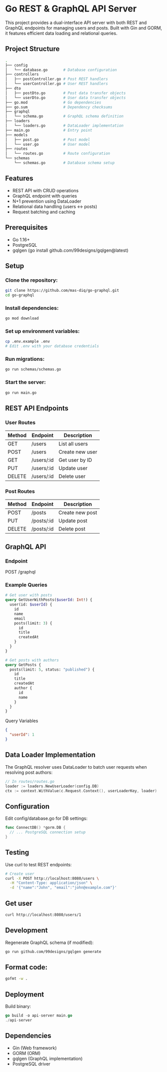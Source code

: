 # Go REST & GraphQL API Server

This project provides a dual-interface API server with both REST and GraphQL endpoints for managing users and posts. Built with Gin and GORM, it features efficient data loading and relational queries.

## Project Structure
```bash
.
├── config
│   └── database.go       # Database configuration
├── controllers
│   ├── postController.go # Post REST handlers
│   └── userController.go # User REST handlers
├── dto
│   ├── postDto.go        # Post data transfer objects
│   └── userDto.go        # User data transfer objects
├── go.mod                # Go dependencies
├── go.sum                # Dependency checksums
├── graphql
│   └── schema.go         # GraphQL schema definition
├── loaders
│   └── loaders.go        # DataLoader implementation
├── main.go               # Entry point
├── models
│   ├── post.go           # Post model
│   └── user.go           # User model
├── routes
│   └── routes.go         # Route configuration
└── schemas
    └── schemas.go        # Database schema setup
```

## Features
- REST API with CRUD operations
- GraphQL endpoint with queries
- N+1 prevention using DataLoader
- Relational data handling (users ↔ posts)
- Request batching and caching

## Prerequisites
- Go 1.16+
- PostgreSQL
- gqlgen (go install github.com/99designs/gqlgen@latest)

## Setup

### Clone the repository:
```bash
git clone https://github.com/mas-diq/go-graphql.git
cd go-graphql
```

### Install dependencies:
```bash
go mod download
```

### Set up environment variables:
```bash
cp .env.example .env
# Edit .env with your database credentials
```

### Run migrations:
```bash
go run schemas/schemas.go
```

### Start the server:
```bash
go run main.go
```

## REST API Endpoints
### User Routes
| Method | Endpoint   | Description     |
|--------|------------|-----------------|
| GET    | /users     | List all users  |
| POST   | /users     | Create new user |
| GET    | /users/:id | Get user by ID  |
| PUT    | /users/:id | Update user     |
| DELETE | /users/:id | Delete user     |

### Post Routes
| Method | Endpoint   | Description     |
|--------|------------|-----------------|
| POST   | /posts     | Create new post |
| PUT    | /posts/:id | Update post     |
| DELETE | /posts/:id | Delete post     |

## GraphQL API
### Endpoint
POST /graphql

### Example Queries
```graphql
# Get user with posts
query GetUserWithPosts($userId: Int!) {
  user(id: $userId) {
    id
    name
    email
    posts(limit: 3) {
      id
      title
      createdAt
    }
  }
}

# Get posts with authors
query GetPosts {
  posts(limit: 5, status: "published") {
    id
    title
    createdAt
    author {
      id
      name
    }
  }
}
```

Query Variables
```json
{
  "userId": 1
}
```

## Data Loader Implementation
The GraphQL resolver uses DataLoader to batch user requests when resolving post authors:

```go
// In routes/routes.go
loader := loaders.NewUserLoader(config.DB)
ctx := context.WithValue(c.Request.Context(), userLoaderKey, loader)
```

## Configuration
Edit config/database.go for DB settings:

```go
func ConnectDB() *gorm.DB {
  // ... PostgreSQL connection setup
}
```

## Testing
Use curl to test REST endpoints:

```bash
# Create user
curl -X POST http://localhost:8080/users \
  -H "Content-Type: application/json" \
  -d '{"name":"John", "email":"john@example.com"}'
```

## Get user
```bash
curl http://localhost:8080/users/1
```

## Development
Regenerate GraphQL schema (if modified):

```bash
go run github.com/99designs/gqlgen generate
```

## Format code:
```bash
gofmt -w .
```

## Deployment
Build binary:

```go
go build -o api-server main.go
./api-server
```

## Dependencies
- Gin (Web framework)
- GORM (ORM)
- gqlgen (GraphQL implementation)
- PostgreSQL driver